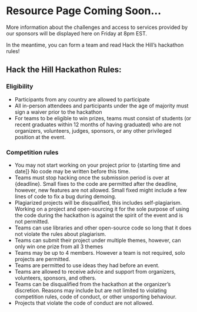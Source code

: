 # Resource Page Coming Soon…

More information about the challenges and access to services provided by our sponsors will be displayed here on Friday at 8pm EST.

In the meantime, you can form a team and read Hack the Hill’s hackathon rules!

## Hack the Hill Hackathon Rules:

### Eligibility

-   Participants from any country are allowed to participate
-   All in-person attendees and participants under the age of majority must sign a waiver prior to the hackathon
-   For teams to be eligible to win prizes, teams must consist of students (or recent graduates within 12 months of having graduated) who are not organizers, volunteers, judges, sponsors, or any other privileged position at the event.

### Competition rules

-   You may not start working on your project prior to {starting time and date]} No code may be written before this time.
-   Teams must stop hacking once the submission period is over at {deadline}. Small fixes to the code are permitted after the deadline, however, new features are not allowed. Small fixed might include a few lines of code to fix a bug during demoing.
-   Plagiarized projects will be disqualified, this includes self-plagiarism. Working on a project and open-sourcing it for the sole purpose of using the code during the hackathon is against the spirit of the event and is not permitted.
-   Teams can use libraries and other open-source code so long that it does not violate the rules about plagiarism.
-   Teams can submit their project under multiple themes, however, can only win one prize from all 3 themes
-   Teams may be up to 4 members. However a team is not required, solo projects are permitted.
-   Teams are permitted to use ideas they had before an event.
-   Teams are allowed to receive advice and support from organizers, volunteers, sponsors, and others.
-   Teams can be disqualified from the hackathon at the organizer’s discretion. Reasons may include but are not limited to violating competition rules, code of conduct, or other unsporting behaviour.
-   Projects that violate the code of conduct are not allowed.
